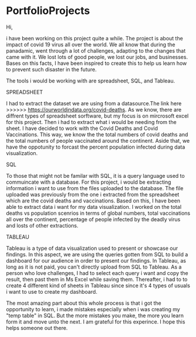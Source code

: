 # PortfolioProjects
Hi,

i have been working on this project quite a while. The project is about the impact of covid 19 virus all over the world. 
We all know that during the panadamic, went through a lot of challenges, adapting to the changes that came with it. 
We lost lots of good people, we lost our jobs, and businesses. 
Bases on this facts, I have been inspired to create this to help us learn how to prevent such disaster in the future. 

The tools i would be working with are spreadsheet, SQL, and Tableau. 

SPREADSHEET

I had to extract the dataset we are using from a datasource.The link here >>>>>> https://ourworldindata.org/covid-deaths.
As we know, there are diffrent types of spreadsheet sorftware, but my focus is on mircrosoft excel for this project. Then i had to extract what i would be needing from the sheet. 
I have decided to work with the Covid Deaths and Covid Vaccinations. This way, we know the the total numbers of covid deaths and the total numbers of people vaccinated 
around the continent. Aside that, we have the oppotunity to forcast the percent population infected during data visualization. 

SQL

To those that might not be familar with SQL, it is a query language used to commuincate with a database. For this project, i would be extracting information i want to use from the files uploaded to the database.
The file uploaded was previously from the one i extracted from the spreadsheet which are the covid deaths and vaccinations. Based on this, I have been able to extract data i want for my data visualization.
I worked on the total deaths vs population scenrios in terms of global numbers, total vaccinations all over the continent, percentage of people infected by the deadly virus and losts of other extractions.

TABLEAU 

Tableau is a type of data visualization used to present or showcase our findings. In this aspect, we are using the queries gotten from SQL to build a dashboard for our audience in order to present our findings. 
In Tableau, as long as it is not paid, you can't directly upload from SQL to Tableau. As a person who love challenges, I had to select each query i want and copy the result, then past them in Ms Excel while saving them. 
Thereafter, i had to to create 4 different kind of sheets in Tableau since since it's 4 types of usuals i want to use to create my dashboard. 

The most amazing part about this whole process is that i got the opportunity to learn, i made mistakes especially when i was creating my "temp table" in SQL. But the more mistakes you make, the more you learn form it and move unto the next. 
I am grateful for this experince. I hope this helps someone out there. 
 


